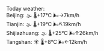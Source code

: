 Today weather:  
Beijing: 🌫  🌡️+17°C 🌬️→7km/h  
Tianjin: 🌫  🌡️+19°C 🌬️↖19km/h  
Shijiazhuang: 🌫  🌡️+25°C 🌬️↑26km/h  
Tangshan: ☀️   🌡️+8°C 🌬️←12km/h  
